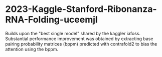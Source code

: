 # 2023-Kaggle-Stanford-Ribonanza-RNA-Folding-uceemjl

Builds upon the "best single model" shared by the kaggler iafoss. 
Substantial performance improvement was obtained by extracting base pairing probability matrices (bppm) predicted with contrafold2 to bias the attention using the bppm.
